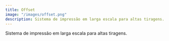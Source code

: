 ```yaml
---
title: Offset
image: "/images/offset.png"
description: Sistema de impressão em larga escala para altas tiragens.
---
```


Sistema de impressão em larga escala para altas tiragens.
